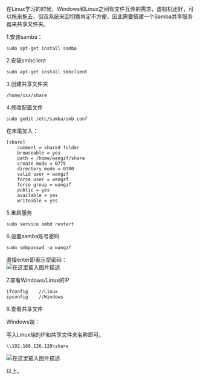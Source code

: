 






在Linux学习的时候，Windows和Linux之间有文件互传的需求，虚拟机还好，可以拖来拖去，但双系统来回切换肯定不方便，因此需要搭建一个Samba共享服务器来共享文件夹。


1.安装samba：



```
sudo apt-get install samba

```

2.安装smbclient



```
sudo apt-get install smbclient

```

3.创建共享文件夹



```
/home/xxx/share

```

4.修改配置文件



```
sudo gedit /etc/samba/smb.conf

```

在末尾加入：



```
[share]
    comment = shared folder
    browseable = yes
    path = /home/wangzf/share
    create mode = 0775
    directory mode = 0700
    valid user = wangzf
    force user = wangzf
    force group = wangzf
    public = yes
    available = yes
    writeable = yes

```

5.重启服务



```
sudo service smbd restart

```

6.设置samba账号密码



```
sudo smbpasswd -a wangzf

```

直接enter即表示空密码：  
 ![在这里插入图片描述](https://img-blog.csdnimg.cn/ea26602961b94a0a960e5b8ba26bbe8c.png)


7.查看Windows/Linux的IP



```
ifconfig	//Linux
ipconfig	//Windows

```

8.查看共享文件


Windows端：


写入Linux端的IP和共享文件夹名称即可。



```
\\192.168.126.128\share

```

![在这里插入图片描述](https://img-blog.csdnimg.cn/e91226f68702418085cb1ce8093b38e3.png)


以上。





